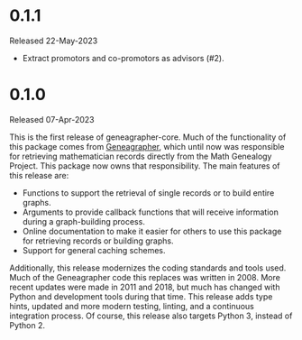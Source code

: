 # 0.1.1
Released 22-May-2023

- Extract promotors and co-promotors as advisors (#2).

# 0.1.0
Released 07-Apr-2023

This is the first release of geneagrapher-core. Much of the
functionality of this package comes from
[Geneagrapher](https://github.com/davidalber/geneagrapher), which
until now was responsible for retrieving mathematician records
directly from the Math Genealogy Project. This package now owns that
responsibility. The main features of this release are:

- Functions to support the retrieval of single records or to build
  entire graphs.
- Arguments to provide callback functions that will receive
  information during a graph-building process.
- Online documentation to make it easier for others to use this
  package for retrieving records or building graphs.
- Support for general caching schemes.

Additionally, this release modernizes the coding standards and tools
used. Much of the Geneagrapher code this replaces was written
in 2008. More recent updates were made in 2011 and 2018, but much has
changed with Python and development tools during that time. This
release adds type hints, updated and more modern testing, linting, and
a continuous integration process. Of course, this release also targets
Python 3, instead of Python 2.
